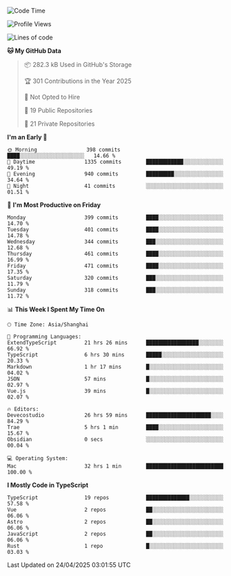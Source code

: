 <!--START_SECTION:waka-->
![Code Time](http://img.shields.io/badge/Code%20Time-3%2C375%20hrs%201%20min-blue)

![Profile Views](http://img.shields.io/badge/Profile%20Views-0-blue)

![Lines of code](https://img.shields.io/badge/From%20Hello%20World%20I%27ve%20Written-3.0%20million%20lines%20of%20code-blue)

**🐱 My GitHub Data** 

> 📦 282.3 kB Used in GitHub's Storage 
 > 
> 🏆 301 Contributions in the Year 2025
 > 
> 🚫 Not Opted to Hire
 > 
> 📜 19 Public Repositories 
 > 
> 🔑 21 Private Repositories 
 > 
**I'm an Early 🐤** 

```text
🌞 Morning                398 commits         ████░░░░░░░░░░░░░░░░░░░░░   14.66 % 
🌆 Daytime                1335 commits        ████████████░░░░░░░░░░░░░   49.19 % 
🌃 Evening                940 commits         █████████░░░░░░░░░░░░░░░░   34.64 % 
🌙 Night                  41 commits          ░░░░░░░░░░░░░░░░░░░░░░░░░   01.51 % 
```
📅 **I'm Most Productive on Friday** 

```text
Monday                   399 commits         ████░░░░░░░░░░░░░░░░░░░░░   14.70 % 
Tuesday                  401 commits         ████░░░░░░░░░░░░░░░░░░░░░   14.78 % 
Wednesday                344 commits         ███░░░░░░░░░░░░░░░░░░░░░░   12.68 % 
Thursday                 461 commits         ████░░░░░░░░░░░░░░░░░░░░░   16.99 % 
Friday                   471 commits         ████░░░░░░░░░░░░░░░░░░░░░   17.35 % 
Saturday                 320 commits         ███░░░░░░░░░░░░░░░░░░░░░░   11.79 % 
Sunday                   318 commits         ███░░░░░░░░░░░░░░░░░░░░░░   11.72 % 
```


📊 **This Week I Spent My Time On** 

```text
🕑︎ Time Zone: Asia/Shanghai

💬 Programming Languages: 
ExtendTypeScript         21 hrs 26 mins      █████████████████░░░░░░░░   66.92 % 
TypeScript               6 hrs 30 mins       █████░░░░░░░░░░░░░░░░░░░░   20.33 % 
Markdown                 1 hr 17 mins        █░░░░░░░░░░░░░░░░░░░░░░░░   04.02 % 
JSON                     57 mins             █░░░░░░░░░░░░░░░░░░░░░░░░   02.97 % 
Vue.js                   39 mins             █░░░░░░░░░░░░░░░░░░░░░░░░   02.07 % 

🔥 Editors: 
Devecostudio             26 hrs 59 mins      █████████████████████░░░░   84.29 % 
Trae                     5 hrs 1 min         ████░░░░░░░░░░░░░░░░░░░░░   15.67 % 
Obsidian                 0 secs              ░░░░░░░░░░░░░░░░░░░░░░░░░   00.04 % 

💻 Operating System: 
Mac                      32 hrs 1 min        █████████████████████████   100.00 % 
```

**I Mostly Code in TypeScript** 

```text
TypeScript               19 repos            ██████████████░░░░░░░░░░░   57.58 % 
Vue                      2 repos             ██░░░░░░░░░░░░░░░░░░░░░░░   06.06 % 
Astro                    2 repos             ██░░░░░░░░░░░░░░░░░░░░░░░   06.06 % 
JavaScript               2 repos             ██░░░░░░░░░░░░░░░░░░░░░░░   06.06 % 
Rust                     1 repo              █░░░░░░░░░░░░░░░░░░░░░░░░   03.03 % 
```




 Last Updated on 24/04/2025 03:01:55 UTC
<!--END_SECTION:waka-->